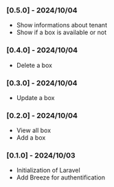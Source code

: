 ### [0.5.0] - 2024/10/04

-   Show informations about tenant
-   Show if a box is available or not

### [0.4.0] - 2024/10/04

-   Delete a box

### [0.3.0] - 2024/10/04

-   Update a box

### [0.2.0] - 2024/10/04

-   View all box
-   Add a box

### [0.1.0] - 2024/10/03

-   Initialization of Laravel
-   Add Breeze for authentification
